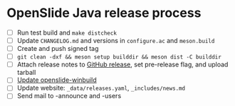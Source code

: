 # OpenSlide Java release process

- [ ] Run test build and `make distcheck`
- [ ] Update `CHANGELOG.md` and versions in `configure.ac` and `meson.build`
- [ ] Create and push signed tag
- [ ] `git clean -dxf && meson setup builddir && meson dist -C builddir`
- [ ] Attach release notes to [GitHub release](https://github.com/openslide/openslide-java/releases/new), set pre-release flag, and upload tarball
- [ ] [Update openslide-winbuild](https://github.com/openslide/openslide-winbuild/issues/new?labels=release&template=release.md)
- [ ] Update website: `_data/releases.yaml`, `_includes/news.md`
- [ ] Send mail to -announce and -users
